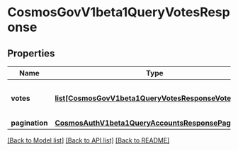 # CosmosGovV1beta1QueryVotesResponse

## Properties
Name | Type | Description | Notes
------------ | ------------- | ------------- | -------------
**votes** | [**list[CosmosGovV1beta1QueryVotesResponseVotes]**](CosmosGovV1beta1QueryVotesResponseVotes.md) | votes defined the queried votes. | [optional] 
**pagination** | [**CosmosAuthV1beta1QueryAccountsResponsePagination**](CosmosAuthV1beta1QueryAccountsResponsePagination.md) |  | [optional] 

[[Back to Model list]](../README.md#documentation-for-models) [[Back to API list]](../README.md#documentation-for-api-endpoints) [[Back to README]](../README.md)

